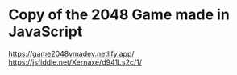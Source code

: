# Copy of the 2048 Game made in JavaScript

 https://game2048vmadev.netlify.app/
 https://jsfiddle.net/Xernaxe/d941Ls2c/1/
